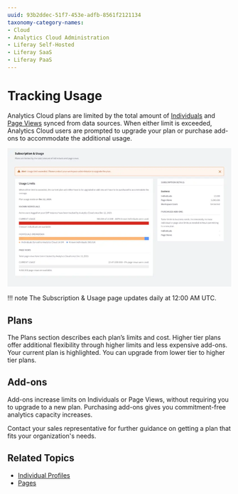 ```yaml
---
uuid: 93b2ddec-51f7-453e-adfb-8561f2121134
taxonomy-category-names:
- Cloud
- Analytics Cloud Administration
- Liferay Self-Hosted
- Liferay SaaS
- Liferay PaaS
---
```

# Tracking Usage

Analytics Cloud plans are limited by the total amount of [Individuals](../people/individuals/individual-profiles.md) and [Page Views](../touchpoints/pages/pages.md) synced from data sources. When either limit is exceeded, Analytics Cloud users are prompted to upgrade your plan or purchase add-ons to accommodate the additional usage.

![The usage page reports when you are approaching or exceeding plan limits.](tracking-usage/images/01.png)

!!! note
    The Subscription & Usage page updates daily at 12:00 AM UTC.

## Plans

The Plans section describes each plan’s limits and cost. Higher tier plans offer additional flexibility through higher limits and less expensive add-ons. Your current plan is highlighted. You can upgrade from lower tier to higher tier plans.

## Add-ons

Add-ons increase limits on Individuals or Page Views, without requiring you to upgrade to a new plan. Purchasing add-ons gives you commitment-free analytics capacity increases.

Contact your sales representative for further guidance on getting a plan that fits your organization's needs.

## Related Topics

- [Individual Profiles](../people/individuals/individual-profiles.md)
- [Pages](../touchpoints/pages/pages.md)